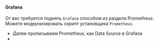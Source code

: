 #### Grafana
От вас требуется поднять `Grafana` способом из раздела Prometheus.
Можете модернизировать скрипт установщика `Prometheus`.
 - Далее прописываем Prometheus, как Data Source в Grafana
 - 
